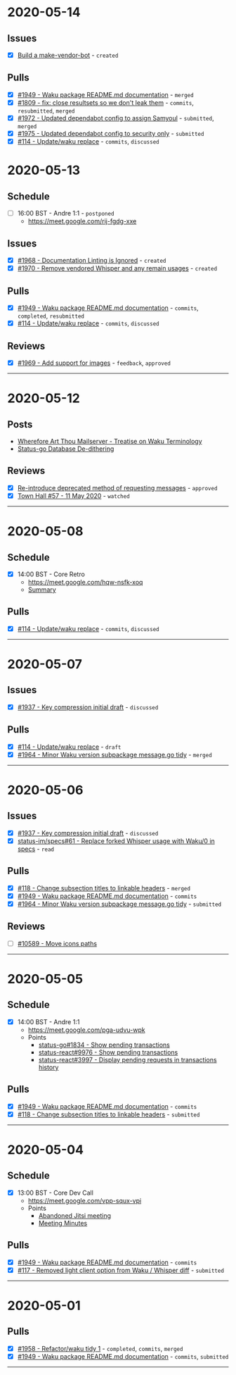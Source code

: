# 2020-05-14

## Issues

- [x] [Build a make-vendor-bot](https://github.com/status-im/status-go/issues/1976) - `created`

## Pulls

- [x] [#1949 - Waku package README.md documentation](https://github.com/status-im/status-go/pull/1949) - `merged`
- [x] [#1809 - fix: close resultsets so we don't leak them](https://github.com/status-im/status-go/pull/1809) - `commits`, `resubmitted`, `merged`
- [x] [#1972 - Updated dependabot config to assign Samyoul](https://github.com/status-im/status-go/pull/1972) - `submitted`, `merged`
- [x] [#1975 - Updated dependabot config to security only](https://github.com/status-im/status-go/pull/1975) - `submitted`
- [x] [#114 - Update/waku replace](https://github.com/status-im/specs/pull/114) - `commits`, `discussed`

# 2020-05-13

## Schedule

- [ ] 16:00 BST - Andre 1:1 - `postponed`
  - https://meet.google.com/rij-fgdg-xxe

## Issues

- [x] [#1968 - Documentation Linting is Ignored](https://github.com/status-im/status-go/issues/1968) - `created`
- [x] [#1970 - Remove vendored Whisper and any remain usages](https://github.com/status-im/status-go/issues/1970) - `created`

## Pulls

- [x] [#1949 - Waku package README.md documentation](https://github.com/status-im/status-go/pull/1949) - `commits`, `completed`, `resubmitted`
- [x] [#114 - Update/waku replace](https://github.com/status-im/specs/pull/114) - `commits`, `discussed`

## Reviews

- [x] [#1969 - Add support for images](https://github.com/status-im/status-go/pull/1969) - `feedback`, `approved`

---

# 2020-05-12

## Posts

- [Wherefore Art Thou Mailserver - Treatise on Waku Terminology](https://discuss.status.im/t/wherefore-art-thou-mailserver-treatise-on-waku-terminology/1664)
- [Status-go Database De-dithering](https://discuss.status.im/t/status-go-database-de-dithering/1665)

## Reviews

- [x] [Re-introduce deprecated method of requesting messages](https://github.com/status-im/status-go/pull/1967#pullrequestreview-410193812) - `approved`
- [x] [Town Hall #57 - 11 May 2020](https://www.youtube.com/watch?v=sUUh7EUnVoE) - `watched`

---

# 2020-05-08

## Schedule

- [x] 14:00 BST - Core Retro
  - https://meet.google.com/hqw-nsfk-xoq
  - [Summary](https://notes.status.im/0xw-XPU2Q9mYsn7oSLs_ag?both)

## Pulls

- [x] [#114 - Update/waku replace](https://github.com/status-im/specs/pull/114) - `commits`, `discussed`

---

# 2020-05-07

## Issues

- [x] [#1937 - Key compression initial draft](https://github.com/status-im/status-go/issues/1937) - `discussed`

## Pulls

- [x] [#114 - Update/waku replace](https://github.com/status-im/specs/pull/114) - `draft`
- [x] [#1964 - Minor Waku version subpackage message.go tidy](https://github.com/status-im/status-go/pull/1964) - `merged`

---

# 2020-05-06

## Issues

- [x] [#1937 - Key compression initial draft](https://github.com/status-im/status-go/issues/1937) - `discussed`
- [x] [status-im/specs#61 - Replace forked Whisper usage with Waku/0 in specs](https://github.com/status-im/specs/issues/61) - `read` 

## Pulls

- [x] [#118 - Change subsection titles to linkable headers](https://github.com/vacp2p/specs/pull/118) - `merged`
- [x] [#1949 - Waku package README.md documentation](https://github.com/status-im/status-go/pull/1949) - `commits`
- [x] [#1964 - Minor Waku version subpackage message.go tidy](https://github.com/status-im/status-go/pull/1964) - `submitted`

## Reviews

- [ ] [#10589 - Move icons paths](https://github.com/status-im/status-react/pull/10589)

---

# 2020-05-05

## Schedule

- [x] 14:00 BST - Andre 1:1
  - https://meet.google.com/pga-udvu-wpk
  - Points
    - [status-go#1834 - Show pending transactions](https://github.com/status-im/status-go/issues/1834)
    - [status-react#9976 - Show pending transactions](https://github.com/status-im/status-react/issues/9976)
    - [status-react#3997 - Display pending requests in transactions history](https://github.com/status-im/status-react/issues/3997)

## Pulls

- [x] [#1949 - Waku package README.md documentation](https://github.com/status-im/status-go/pull/1949) - `commits`
- [x] [#118 - Change subsection titles to linkable headers](https://github.com/vacp2p/specs/pull/118) - `submitted`

---

# 2020-05-04

## Schedule

- [x] 13:00 BST - Core Dev Call
  - https://meet.google.com/vpp-squx-vpi
  - Points
    - [Abandoned Jitsi meeting](https://meet.status.im/core-dev-call-29)
    - [Meeting Minutes](https://notes.status.im/core-dev-call-29-notes)

## Pulls

- [x] [#1949 - Waku package README.md documentation](https://github.com/status-im/status-go/pull/1949) - `commits`
- [x] [#117 - Removed light client option from Waku / Whisper diff](https://github.com/vacp2p/specs/pull/117) - `submitted`

---

# 2020-05-01

## Pulls

- [x] [#1958 - Refactor/waku tidy 1](https://github.com/status-im/status-go/pull/1958) - `completed`, `commits`, `merged`
- [x] [#1949 - Waku package README.md documentation](https://github.com/status-im/status-go/pull/1949) - `commits`, `submitted`

---